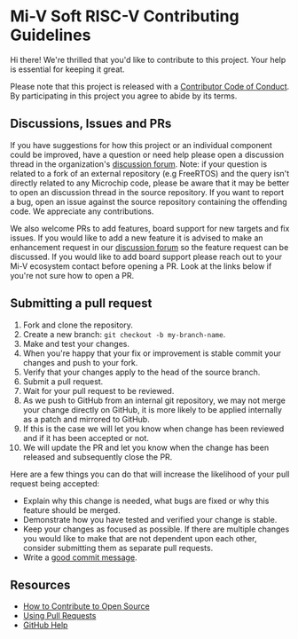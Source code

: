 # Mi-V Soft RISC-V Contributing Guidelines

[fork]: /fork
[pr]: /compare
[style]: https://standardjs.com/
[code-of-conduct]: CODE_OF_CONDUCT.md

Hi there! We're thrilled that you'd like to contribute to this project. Your help is essential for keeping it great.

Please note that this project is released with a [Contributor Code of Conduct][code-of-conduct]. By participating in this project you agree to abide by its terms.

## Discussions, Issues and PRs

If you have suggestions for how this project or an individual component could be improved, have a question or need help please open a discussion thread in the organization's [discussion forum](https://github.com/orgs/Mi-V-Soft-RISC-V/discussions).
Note: if your question is related to a fork of an external repository (e.g FreeRTOS) and the query isn't directly related to any Microchip code, please be aware that it may be better to open an discussion thread in the source repository.
If you want to report a bug, open an issue against the source repository containing the offending code.
We appreciate any contributions.

We also welcome PRs to add features, board support for new targets and fix issues. If you would like to add a new feature it is advised to make an enhancement request in our [discussion forum](https://github.com/orgs/Mi-V-Soft-RISC-V/discussions) so the feature request can be discussed. If you would like to add board support please reach out to your Mi-V ecosystem contact before opening a PR. Look at the links below if you're not sure how to open a PR.

## Submitting a pull request

1. Fork and clone the repository.
1. Create a new branch: `git checkout -b my-branch-name`.
1. Make and test your changes.
1. When you're happy that your fix or improvement is stable commit your changes and push to your fork.
1. Verify that your changes apply to the head of the source branch.
1. Submit a pull request.
1. Wait for your pull request to be reviewed.
1. As we push to GitHub from an internal git repository, we may not merge your change directly on GitHub, it is more likely to be applied internally as a patch and mirrored to GitHub.
1. If this is the case we will let you know when change has been reviewed and if it has been accepted or not.
1. We will update the PR and let you know when the change has been released and subsequently close the PR.

Here are a few things you can do that will increase the likelihood of your pull request being accepted:

- Explain why this change is needed, what bugs are fixed or why this feature should be merged.
- Demonstrate how you have tested and verified your change is stable.
- Keep your changes as focused as possible. If there are multiple changes you would like to make that are not dependent upon each other, consider submitting them as separate pull requests.
- Write a [good commit message](http://tbaggery.com/2008/04/19/a-note-about-git-commit-messages.html).

## Resources

- [How to Contribute to Open Source](https://opensource.guide/how-to-contribute/)
- [Using Pull Requests](https://help.github.com/articles/about-pull-requests/)
- [GitHub Help](https://help.github.com)
